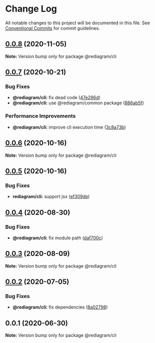 # Change Log

All notable changes to this project will be documented in this file.
See [Conventional Commits](https://conventionalcommits.org) for commit guidelines.

## [0.0.8](https://github.com/kamiazya/rediagram/compare/@rediagram/cli@0.0.7...@rediagram/cli@0.0.8) (2020-11-05)

**Note:** Version bump only for package @rediagram/cli





## [0.0.7](https://github.com/kamiazya/rediagram/compare/@rediagram/cli@0.0.6...@rediagram/cli@0.0.7) (2020-10-21)


### Bug Fixes

* **@rediagram/cli:** fix dead code ([47e286d](https://github.com/kamiazya/rediagram/commit/47e286d1a96bbd1fdf0a81a2b9f164ab57aa5d8f))
* **@rediagram/cli:** use @rediagram/common package ([886ab5f](https://github.com/kamiazya/rediagram/commit/886ab5f5c8b90d297722aed650513cf171eb3df2))


### Performance Improvements

* **@rediagram/cli:** improve cli execution time ([3c8a73b](https://github.com/kamiazya/rediagram/commit/3c8a73b8ea513ad2dfbb85355d6478bf8e3f6b18))





## [0.0.6](https://github.com/kamiazya/rediagram/compare/@rediagram/cli@0.0.5...@rediagram/cli@0.0.6) (2020-10-16)

**Note:** Version bump only for package @rediagram/cli





## [0.0.5](https://github.com/kamiazya/rediagram/compare/@rediagram/cli@0.0.4...@rediagram/cli@0.0.5) (2020-10-16)


### Bug Fixes

* **rediagram/cli:** support jsx ([ef309de](https://github.com/kamiazya/rediagram/commit/ef309de1111484a10ecbc3b34b3c28358057cfa0))





## [0.0.4](https://github.com/kamiazya/rediagram/compare/@rediagram/cli@0.0.3...@rediagram/cli@0.0.4) (2020-08-30)


### Bug Fixes

* **@rediagram/cli:** fix module path ([daf700c](https://github.com/kamiazya/rediagram/commit/daf700c8a055aad9b6710a6fe3084f32052c3d9d))





## [0.0.3](https://github.com/kamiazya/rediagram/compare/@rediagram/cli@0.0.2...@rediagram/cli@0.0.3) (2020-08-09)

**Note:** Version bump only for package @rediagram/cli





## [0.0.2](https://github.com/kamiazya/rediagram/compare/@rediagram/cli@0.0.1...@rediagram/cli@0.0.2) (2020-07-05)


### Bug Fixes

* **@rediagram/cli:** fix dependencies ([8a02798](https://github.com/kamiazya/rediagram/commit/8a02798d1ca04722b162902cc3ebdad6e2373a11))





## 0.0.1 (2020-06-30)

**Note:** Version bump only for package @rediagram/cli
